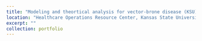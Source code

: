 ```yaml
---
title: "Modeling and theortical analysis for vector-brone disease (KSU)"
location: "Healthcare Operations Resource Center, Kansas State University, Manhattan, KS, United States"
excerpt: ""
collection: portfolio
---
```

